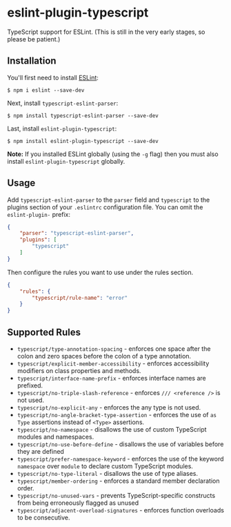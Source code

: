 # eslint-plugin-typescript

TypeScript support for ESLint. (This is still in the very early stages, so please be patient.)

## Installation

You'll first need to install [ESLint](http://eslint.org):

```
$ npm i eslint --save-dev
```

Next, install `typescript-eslint-parser`:

```
$ npm install typescript-eslint-parser --save-dev
```

Last, install `eslint-plugin-typescript`:

```
$ npm install eslint-plugin-typescript --save-dev
```

**Note:** If you installed ESLint globally (using the `-g` flag) then you must also install `eslint-plugin-typescript` globally.

## Usage

Add `typescript-eslint-parser` to the `parser` field and `typescript` to the plugins section of your `.eslintrc` configuration file. You can omit the `eslint-plugin-` prefix:

```json
{
    "parser": "typescript-eslint-parser",
    "plugins": [
        "typescript"
    ]
}
```

Then configure the rules you want to use under the rules section.

```json
{
    "rules": {
        "typescript/rule-name": "error"
    }
}
```

## Supported Rules

* `typescript/type-annotation-spacing` - enforces one space after the colon and zero spaces before the colon of a type annotation.
* `typescript/explicit-member-accessibility` - enforces accessibility modifiers on class properties and methods.
* `typescript/interface-name-prefix` - enforces interface names are prefixed.
* `typescript/no-triple-slash-reference` - enforces `/// <reference />` is not used.
* `typescript/no-explicit-any` - enforces the any type is not used.
* `typescript/no-angle-bracket-type-assertion` - enforces the use of `as Type` assertions instead of `<Type>` assertions.
* `typescript/no-namespace` - disallows the use of custom TypeScript modules and namespaces.
* `typescript/no-use-before-define` - disallows the use of variables before they are defined
* `typescript/prefer-namespace-keyword` - enforces the use of the keyword `namespace` over `module` to declare custom TypeScript modules.
* `typescript/no-type-literal` - disallows the use of type aliases.
* `typescript/member-ordering` - enforces a standard member declaration order.
* `typescript/no-unused-vars` - prevents TypeScript-specific constructs from being erroneously flagged as unused
* `typescript/adjacent-overload-signatures` - enforces function overloads to be consecutive.
